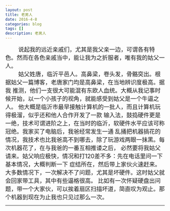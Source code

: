 ```yaml
---
layout: post
title: 老男人
date: 2016-4-8
categories: blog
tags: []
description: 老男人
---
```

<font size="4">
&emsp;&emsp;
说起我的远近亲戚们，尤其是我父亲一边，可谓各有特色。然而在各色亲戚当中，能让我为之折服者，唯有我的姑父一人。<br/>
&emsp;&emsp;
姑父姓唐，临沂平邑人。高鼻梁，卷头发，骨骼突出。根据姑父一篇博客，老唐家门均是高鼻梁，在当地辨识度极高。据我
推测，他们一支很大可能混有东欧人血统。大概从我记事时候开始，以一个小孩子的视角，就能感受到姑父是一个牛逼之人。
他大概是临沂市最早接触计算机的一批人，而且计算机玩得极溜，似乎还和他人合作开发了一款
输入法，鼓捣硬件更是一绝，技术可谓进阶之上，在当时的临沂，软硬件水平应该可称冠绝。我家买了电脑后，我爸经常发生一通
乱捅把机器搞花的情况，我技术也比我爸高不到哪去，除了玩游戏两眼一抹黑。每次机器花了，在与我爸的一番互相推诿之后，
必然要将我姑父请来。姑父响应极快，情况和打120差不多：先在电话里问一下基本情况，大概判断一下
症结所在，然后带上家伙火速赶来。大多数情况下，一次解决不了问题，尤其是坏硬件。这时姑父就会回家带工具，其中有些逼格很高。
比如有一次怀疑硬盘出问题，带一个大家伙，可以挨着扇区扫描坏道，简直叹为观止。那个机器到现在为止我也只见过那么一次。<br/>
</font>


---

